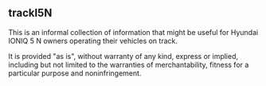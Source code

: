 ## trackI5N

This is an informal collection of information that might be useful for Hyundai IONIQ 5 N owners operating their vehicles on track.

It is provided "as is", without warranty of any kind, express or implied, including but not limited to the warranties of merchantability, fitness for a particular purpose and noninfringement.

